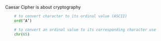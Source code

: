 Caesar Cipher is about cryptography

```python
    # to convert character to its ordinal value (ASCII)
    ord(‘A’)

    # to convert an ordinal value to its corresponding character use
    chr(65)
```


